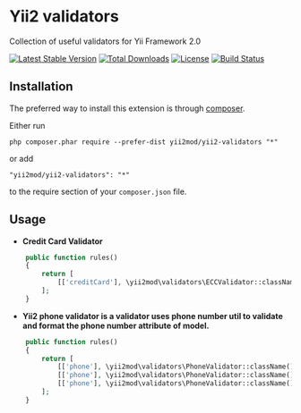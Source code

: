 Yii2 validators
===============================================

Collection of useful validators for Yii Framework 2.0

[![Latest Stable Version](https://poser.pugx.org/yii2mod/yii2-validators/v/stable)](https://packagist.org/packages/yii2mod/yii2-validators) [![Total Downloads](https://poser.pugx.org/yii2mod/yii2-validators/downloads)](https://packagist.org/packages/yii2mod/yii2-validators) [![License](https://poser.pugx.org/yii2mod/yii2-validators/license)](https://packagist.org/packages/yii2mod/yii2-validators)
[![Build Status](https://travis-ci.org/yii2mod/yii2-validators.svg?branch=master)](https://travis-ci.org/yii2mod/yii2-validators)

Installation
------------

The preferred way to install this extension is through [composer](http://getcomposer.org/download/).

Either run

```
php composer.phar require --prefer-dist yii2mod/yii2-validators "*"
```

or add

```
"yii2mod/yii2-validators": "*"
```

to the require section of your `composer.json` file.

Usage
-----
* **Credit Card Validator**
```php
    public function rules()
    {
        return [
            [['creditCard'], \yii2mod\validators\ECCValidator::className()],
        ];
    }
```

*  **Yii2 phone validator is a validator uses phone number util to validate and format the phone number attribute of model.**
```php
    public function rules()
    {
        return [
            [['phone'], \yii2mod\validators\PhoneValidator::className(), 'country' => 'US'], // OR
            [['phone'], \yii2mod\validators\PhoneValidator::className(), 'countryAttribute' => 'country'], // OR
            [['phone'], \yii2mod\validators\PhoneValidator::className(), 'countryCodeAttribute' => 'countryCode'], 
        ];
    }
```

